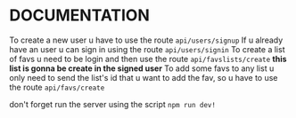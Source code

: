 # DOCUMENTATION 
To create a new user u have to use the route `api/users/signup`
If u already have an user u can sign in using the route `api/users/signin`
To create a list of favs u need to be login and then use the route `api/favslists/create`
**this list is gonna be create in the signed user**
To add some favs to any list u only need to send the list's id that u want to add the fav, 
so u have to use the route `api/favs/create` 

don't forget run the server using the script `npm run dev!`
